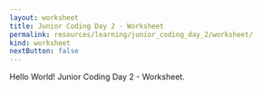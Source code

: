 ```yaml
---
layout: worksheet
title: Junior Coding Day 2 - Worksheet
permalink: resources/learning/junior_coding_day_2/worksheet/
kind: worksheet
nextButton: false
---
```


Hello World! Junior Coding Day 2 - Worksheet.